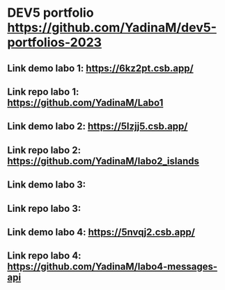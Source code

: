 # DEV5 portfolio https://github.com/YadinaM/dev5-portfolios-2023

## Link demo labo 1: https://6kz2pt.csb.app/
## Link repo labo 1: https://github.com/YadinaM/Labo1

## Link demo labo 2: https://5lzjj5.csb.app/
## Link repo labo 2: https://github.com/YadinaM/labo2_islands

## Link demo labo 3: 
## Link repo labo 3: 

## Link demo labo 4: https://5nvqj2.csb.app/
## Link repo labo 4: https://github.com/YadinaM/labo4-messages-api